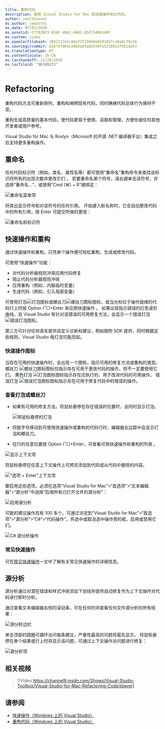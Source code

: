```yaml
---
title: 重构代码
description: 使用 Visual Studio for Mac 和快速操作优化代码。
author: jmatthiesen
ms.author: jomatthi
ms.date: 07/03/2020
ms.assetid: C7782BF3-016F-4B41-8A81-85FC540A1A8F
ms.custom: video
ms.openlocfilehash: 3892117e5c84a71f258d4e019105fca0a8cf9c5b
ms.sourcegitcommit: b1b747063ce0bba63ad2558fa521b823f952ab51
ms.translationtype: HT
ms.contentlocale: zh-CN
ms.lasthandoff: 11/26/2020
ms.locfileid: "96189233"
---
```

# <a name="refactoring"></a>Refactoring

重构代码方法可重新排列、重构和阐明现有代码，同时确保代码总体行为保持不变。

重构生成高质量的基本代码，使代码更易于使用、读取和管理，方便你或任何其他开发者或用户参考。

Visual Studio for Mac 与 Roslyn（Microsoft 的开源 .NET 编译器平台）集成之后支持更多重构操作。

## <a name="renaming"></a>重命名

任何代码标识符（例如，类名、属性名等）都可使用“重命名”重构命令来查找该标识符所有的出现次数并更改它们  。 若要重命名某个符号，请右键单击该符号，并选择“重命名...”，或使用“Cmd (⌘) + R”键绑定：

![重命名菜单项](media/refactoring-renaming1.png)

将突出显示符号和对该符号的任何引用。 开始键入新名称时，它会自动更改代码中的所有引用，按 Enter 可提交所做的更改：

![重命名和标识符](media/refactoring-renaming2.png)

## <a name="quick-actions-and-refactorings"></a>快速操作和重构

通过快速操作和重构，只凭单个操作便可轻松重构、生成或修改代码。

可使用“快速操作”功能：

* 对代码分析器规则冲突应用代码修复
* 阻止代码分析器规则冲突
* 应用重构（例如，内联临时变量）
* 生成代码（例如，引入局部变量）

可使用灯泡![灯泡图标](media/quick-actions-light-bulb-icon.png)或螺丝刀![螺丝刀图标](media/quick-actions-screwdriver-icon.png)图标，或当光标位于操作就绪的代码行上时按 Option (⌥)+Enter 来应用快速操作 。 如果出现指示错误的红色波形曲线，且 Visual Studio 有针对该错误的可用修复方法，会显示一个错误灯泡![错误灯泡图标](media/quick-actions-error-light-bulb-icon.png)。

第三方可针对任何语言提供自定义诊断和建议，例如随附 SDK 提供，同时根据这些规则，Visual Studio 电灯泡可能亮起。

### <a name="quick-action-icons"></a>快速操作图标
当存在可用的快速操作时，会出现一个图标，指示可用的修复方法或重构的类型。 螺丝刀 ![螺丝刀图标](media/quick-actions-screwdriver-icon.png)图标仅指示存在可用于更改代码的操作，但不一定要使用它们。 黄色灯泡 ![灯泡图标](media/quick-actions-light-bulb-icon.png)图标指示存在应执行的、用于改进代码的可用操作。 错误灯泡 ![错误灯泡图标](media/quick-actions-error-light-bulb-icon.png)图标指示存在可用于修复代码中的错误的操作。

### <a name="to-see-a-light-bulb-or-screwdriver"></a>查看灯泡或螺丝刀

- 如果有可用的修复方法，将鼠标悬停在存在错误的位置时，会同时显示灯泡。

   ![带鼠标悬停的灯泡](media/refactoring-lightbulb-hover.png)

- 将脱字号移动到可使用快速操作或重构的代码行时，编辑器左边距中会显示灯泡和螺丝刀。

- 在行的任意位置按 Option (⌥)+Enter，可查看可用快速操作和重构的列表 。

![显示上下文项](media/refactoring-context-action.png)

将鼠标悬停在任意上下文操作上可预览添加到代码或从代码中删除的内容。

![“选项 + Enter”上下文项](media/refactoring-image2a.png)

要启用这些选项，必须在选项“Visual Studio for Mac”>“首选项”>“文本编辑器”>“源分析”中选择“启用所有已打开文件的源分析”：

![启用源分析](media/refactoring-options.png)

可能的建议操作具有 100 多个，可通过浏览到“Visual Studio for Mac”>“首选项”>“源分析”>“C#”>“代码操作”，并选中或取消选中操作旁的框，启用或禁用它们。

![C# 源分析操作](media/refactoring-image3a.png)

### <a name="common-quick-actions"></a>常见快速操作

可在[常见快速操作](/visualstudio/ide/common-quick-actions)一文中了解有关常见快速操作的详细信息。

## <a name="source-analysis"></a>源分析

源分析通过对潜在错误和样式冲突添加下划线并提供自动修复作为上下文操作对代码进行即时分析。

通过查看文本编辑器右侧的滚动条，可在任何时间查看任何文件源分析的所有结果：

![源分析边栏](media/refactoring-image4a.png)

单击顶部的圆圈可循环访问每条建议，严重性最高的问题将最先显示。 将鼠标悬停在单个结果或行上时将显示该问题，可通过上下文操作对问题进行修复：

![源分析项](media/refactoring-image5.png)

## <a name="related-video"></a>相关视频

> [!Video https://channel9.msdn.com/Shows/Visual-Studio-Toolbox/Visual-Studio-for-Mac-Refactoring-Code/player]

## <a name="see-also"></a>请参阅

- [快速操作（Windows 上的 Visual Studio）](/visualstudio/ide/quick-actions)
- [重构代码（Windows 上的 Visual Studio）](/visualstudio/ide/refactoring-in-visual-studio)

